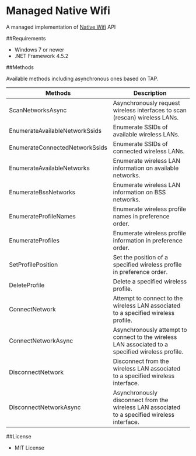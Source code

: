﻿Managed Native Wifi
===================

A managed implementation of [Native Wifi][1] API

##Requirements

 * Windows 7 or newer
 * .NET Framework 4.5.2

##Methods

Available methods including asynchronous ones based on TAP.

| Methods                        | Description                                                                                       |
|--------------------------------|---------------------------------------------------------------------------------------------------|
| ScanNetworksAsync              | Asynchronously request wireless interfaces to scan (rescan) wireless LANs.                        |
| EnumerateAvailableNetworkSsids | Enumerate SSIDs of available wireless LANs.                                                       |
| EnumerateConnectedNetworkSsids | Enumerate SSIDs of connected wireless LANs.                                                       |
| EnumerateAvailableNetworks     | Enumerate wireless LAN information on available networks.                                         |
| EnumerateBssNetworks           | Enumerate wireless LAN information on BSS networks.                                               |
| EnumerateProfileNames          | Enumerate wireless profile names in preference order.                                             |
| EnumerateProfiles              | Enumerate wireless profile information in preference order.                                       |
| SetProfilePosition             | Set the position of a specified wireless profile in preference order.                             |
| DeleteProfile                  | Delete a specified wireless profile.                                                              |
| ConnectNetwork                 | Attempt to connect to the wireless LAN associated to a specified wireless profile.                |
| ConnectNetworkAsync            | Asynchronously attempt to connect to the wireless LAN associated to a specified wireless profile. |
| DisconnectNetwork              | Disconnect from the wireless LAN associated to a specified wireless interface.                    |
| DisconnectNetworkAsync         | Asynchronously disconnect from the wireless LAN associated to a specified wireless interface.     |

##License

 - MIT License

[1]: https://msdn.microsoft.com/en-us/library/windows/desktop/ms706556.aspx
